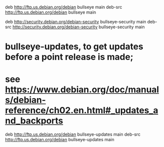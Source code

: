 deb http://ftp.us.debian.org/debian bullseye main
deb-src http://ftp.us.debian.org/debian bullseye main

deb http://security.debian.org/debian-security bullseye-security main
deb-src http://security.debian.org/debian-security bullseye-security main

# bullseye-updates, to get updates before a point release is made;
# see https://www.debian.org/doc/manuals/debian-reference/ch02.en.html#_updates_and_backports
deb http://ftp.us.debian.org/debian bullseye-updates main
deb-src http://ftp.us.debian.org/debian bullseye-updates main
